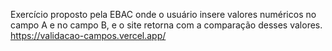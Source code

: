 Exercício proposto pela EBAC onde o usuário insere valores numéricos no campo A e no campo B, e o site retorna com a comparação desses valores.
https://validacao-campos.vercel.app/

